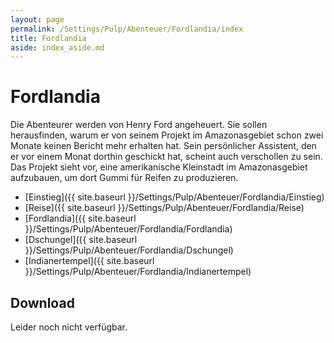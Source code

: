 ```yaml
---
layout: page
permalink: /Settings/Pulp/Abenteuer/Fordlandia/index
title: Fordlandia
aside: index_aside.md
---
```


# Fordlandia

Die Abenteurer werden von Henry Ford angeheuert. Sie sollen herausfinden, warum er von seinem Projekt im Amazonasgebiet schon zwei Monate keinen Bericht mehr erhalten hat. Sein persönlicher Assistent, den er vor einem Monat dorthin geschickt hat, scheint auch verschollen zu sein. Das Projekt sieht vor, eine amerikanische Kleinstadt im Amazonasgebiet aufzubauen, um dort Gummi für Reifen zu produzieren.

- [Einstieg]({{ site.baseurl }}/Settings/Pulp/Abenteuer/Fordlandia/Einstieg)
- [Reise]({{ site.baseurl }}/Settings/Pulp/Abenteuer/Fordlandia/Reise)
- [Fordlandia]({{ site.baseurl }}/Settings/Pulp/Abenteuer/Fordlandia/Fordlandia)
- [Dschungel]({{ site.baseurl }}/Settings/Pulp/Abenteuer/Fordlandia/Dschungel)
- [Indianertempel]({{ site.baseurl }}/Settings/Pulp/Abenteuer/Fordlandia/Indianertempel)

## Download

Leider noch nicht verfügbar.
